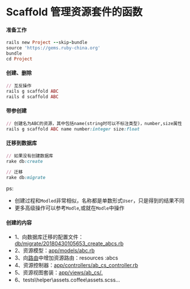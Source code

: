 # Scaffold 管理资源套件的函数

#### 准备工作

```ruby
rails new Project --skip-bundle
source 'https://gems.ruby-china.org'
bundle
cd Project
```

#### 创建、删除
```ruby
// 互反操作
rails g scaffold ABC
rails d scaffold ABC
```

#### 带参创建
```ruby
// 创建名为ABC的资源，其中包括name(string时可以不标注类型)，number,size属性
rails g scaffold ABC name number:integer size:float
```

#### 迁移到数据库
```ruby
// 如果没有创建数据库
rake db:create

// 迁移
rake db:migrate
```
ps:
* 创建过程和`Modled`非常相似，名称都是单数形式`User`，只是得到的结果不同
* 更多高级操作可以参考`Modle`,或就在`Modle`中操作

#### 创建的内容
* 1、向数据库迁移的配置文件：[db/migrate/20180430105653_create_abcs.rb](https://github.com/batuZ/RubyOnRails_Notes2/blob/master/forScaffold/db/migrate/20180430115148_create_abcs.rb)
* 2、资源模型：[app/models/abc.rb](https://github.com/batuZ/RubyOnRails_Notes2/blob/master/forScaffold/app/models/abc.rb)
* 3、向[路由](https://github.com/batuZ/RubyOnRails_Notes2/blob/master/forScaffold/config/routes.rb)中增加资源路由：resources :abcs
* 4、资源控制器：[app/controllers/ab_cs_controller.rb](https://github.com/batuZ/RubyOnRails_Notes2/blob/master/forScaffold/app/controllers/ab_cs_controller.rb)
* 5、资源视图套装：[app/views/ab_cs/*.*](https://github.com/batuZ/RubyOnRails_Notes2/tree/master/forScaffold/app/views/ab_cs)
* 6、tests\helper\assets.coffee\assets.scss...
